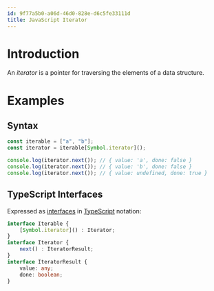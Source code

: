 ```yaml
---
id: 9f77a5b0-a06d-46d0-828e-d6c5fe33111d
title: JavaScript Iterator
---
```


# Introduction

An *iterator* is a pointer for traversing the elements of a data
structure.

# Examples

## Syntax

``` javascript
const iterable = ["a", "b"];
const iterator = iterable[Symbol.iterator]();

console.log(iterator.next()); // { value: 'a', done: false }
console.log(iterator.next()); // { value: 'b', done: false }
console.log(iterator.next()); // { value: undefined, done: true }
```

## TypeScript Interfaces

Expressed as [interfaces](20200929162220-interfaces) in
[TypeScript](20200929161126-typescript) notation:

``` typescript
interface Iterable {
    [Symbol.iterator]() : Iterator;
}
interface Iterator {
    next() : IteratorResult;
}
interface IteratorResult {
    value: any;
    done: boolean;
}
```
